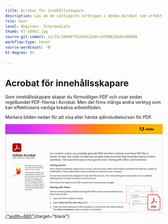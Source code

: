 ```yaml
---
title: Acrobat för innehållsskapare
description: Läs om de viktigaste verktygen i Adobe Acrobat som effektiviserar arbetsflödena
role: User
level: Beginner, Intermediate
thumb: KT-10962.jpg
source-git-commit: a1cfbc100607fb266412e9cc9f6862bbde148680
workflow-type: tm+mt
source-wordcount: '0'
ht-degree: 0%

---
```


# Acrobat för innehållsskapare

Som innehållsskapare skapar du förmodligen PDF och visar sedan regelbundet PDF-filerna i Acrobat. Men det finns många andra verktyg som kan effektivisera vanliga kreativa arbetsflöden.

Markera bilden nedan för att visa eller hämta självstudiekursen för PDF.

[![Bild på första sidan av självstudiekursen](assets/Acrobatforcontentcreators.png){&quot;width=680&quot;}](assets/AcrobatforContentCreators.pdf){target=&quot;blank&quot;}
